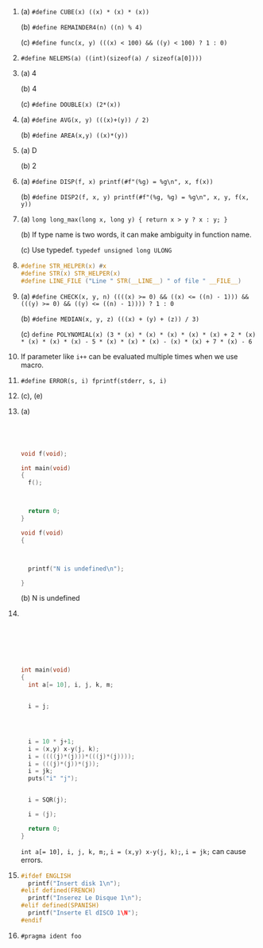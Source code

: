1. (a) `#define CUBE(x) ((x) * (x) * (x))`

   (b) `#define REMAINDER4(n) ((n) % 4)`

   (c) `#define func(x, y) (((x) < 100) && ((y) < 100) ? 1 : 0)`

2. `#define NELEMS(a) ((int)(sizeof(a) / sizeof(a[0])))`

3. (a) 4

   (b) 4

   (c) `#define DOUBLE(x) (2*(x))`

4. (a) `#define AVG(x, y) (((x)+(y)) / 2)`

   (b) `#define AREA(x,y) ((x)*(y))`

5. (a) D

   (b) 2

6. (a) `#define DISP(f, x) printf(#f"(%g) = %g\n", x, f(x))`

   (b) `#define DISP2(f, x, y) printf(#f"(%g, %g) = %g\n", x, y, f(x, y))`

7. (a) `long long_max(long x, long y) { return x > y ? x : y; }`

   (b) If type name is two words, it can make ambiguity in function name.

   (c) Use typedef. `typedef unsigned long ULONG`

8. ```c
   #define STR_HELPER(x) #x
   #define STR(x) STR_HELPER(x)
   #define LINE_FILE ("Line " STR(__LINE__) " of file " __FILE__)
   ```

9. (a) `#define CHECK(x, y, n) ((((x) >= 0) && ((x) <= ((n) - 1))) && (((y) >= 0) && ((y) <= ((n) - 1)))) ? 1 : 0`

   (b) `#define MEDIAN(x, y, z) (((x) + (y) + (z)) / 3)`

   (c) `define POLYNOMIAL(x) (3 * (x) * (x) * (x) * (x) * (x) + 2 * (x) * (x) * (x) * (x) - 5 * (x) * (x) * (x) - (x) * (x) + 7 * (x) - 6`

10. If parameter like `i++` can be evaluated multiple times when we use macro.

11. `#define ERROR(s, i) fprintf(stderr, s, i)`

12. (c), (e)

13. (a) 

    ```c
    
    
    
    
    void f(void);
    
    int main(void)
    {
      f();
    
    
    
      return 0;
    }
    
    void f(void)
    {
    
    
    
      printf("N is undefined\n");
    
    }
    ```

    (b) N is undefined

14. ```c
    
    
    
    
    
    
    
    
    int main(void)
    {
      int a[= 10], i, j, k, m;
    
    
      i = j;
    
    
    
    
      i = 10 * j+1;
      i = (x,y) x-y(j, k);
      i = ((((j)*(j)))*(((j)*(j))));
      i = (((j)*(j))*(j));
      i = jk;
      puts("i" "j");
    
    
      i = SQR(j);
    
      i = (j);
    
      return 0;
    }
    ```

    `int a[= 10], i, j, k, m;`, `i = (x,y) x-y(j, k);`, `i = jk;` can cause errors.

15. ```c
    #ifdef ENGLISH
      printf("Insert disk 1\n");
    #elif defined(FRENCH)
      printf("Inserez Le Disque 1\n");
    #elif defined(SPANISH)
      printf("Inserte El dISCO 1\N");
    #endif
    ```

16. `#pragma ident foo`

